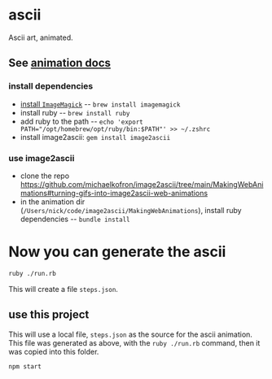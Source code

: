 # ascii

Ascii art, animated.

## See [animation docs](https://github.com/michaelkofron/image2ascii/tree/main/MakingWebAnimations#turning-gifs-into-image2ascii-web-animations)

### install dependencies

* [install `ImageMagick`](https://github.com/michaelkofron/image2ascii?tab=readme-ov-file#prerequisites) -- `brew install imagemagick`
* install ruby -- `brew install ruby`
* add ruby to the path -- `echo 'export PATH="/opt/homebrew/opt/ruby/bin:$PATH"' >> ~/.zshrc`
* install image2ascii: `gem install image2ascii`

### use image2ascii

* clone the repo https://github.com/michaelkofron/image2ascii/tree/main/MakingWebAnimations#turning-gifs-into-image2ascii-web-animations
* in the animation dir (`/Users/nick/code/image2ascii/MakingWebAnimations`), install ruby dependencies -- `bundle install`

Now you can generate the ascii
==============================

```sh
ruby ./run.rb
```

This will create a file `steps.json`.

## use this project

This will use a local file, `steps.json` as the source for the ascii animation.
This file was generated as above, with the `ruby ./run.rb` command, then it was
copied into this folder.

```sh
npm start
```
